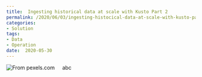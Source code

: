 ```yaml
---
title:  Ingesting historical data at scale with Kusto Part 2
permalink: /2020/06/03/ingesting-histocical-data-at-scale-with-kusto-part-2
categories:
- Solution
tags:
- Data
- Operation
date:  2020-05-30
---
```

<img style="float:left;padding-right:20px;" title="From pexels.com" src="/assets/posts/2020/2/ingesting-histocical-data-at-scale-with-kusto-part2/body-of-water-between-green-leaf-trees-709552.jpg" />

abc